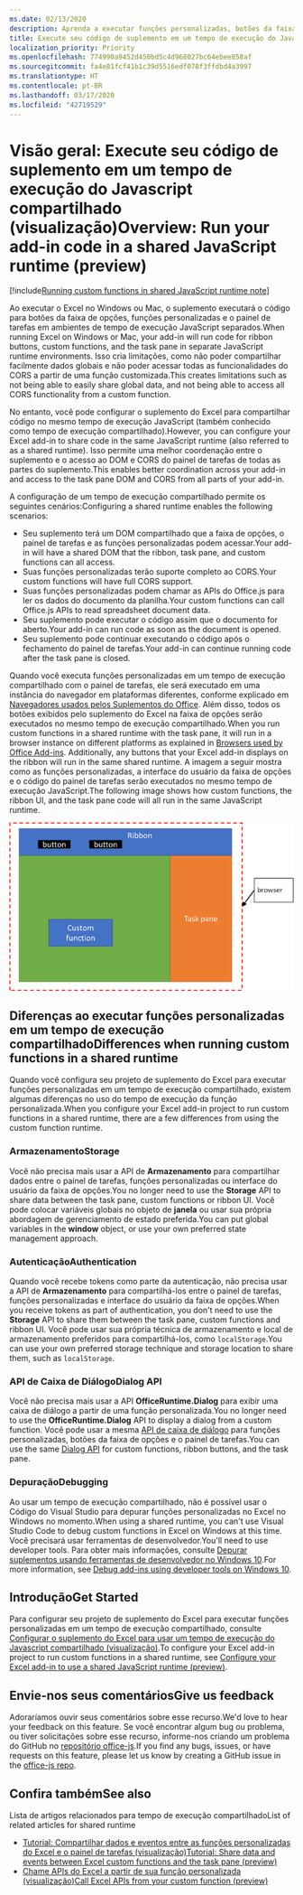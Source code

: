 ```yaml
---
ms.date: 02/13/2020
description: Aprenda a executar funções personalizadas, botões da faixa de opções e código do painel de tarefas no mesmo tempo de execução do JavaScript para coordenar cenários em seu suplemento.
title: Execute seu código de suplemento em um tempo de execução do Javascript compartilhado (visualização)
localization_priority: Priority
ms.openlocfilehash: 774990a9452d450bd5c4d968027bc64ebee858af
ms.sourcegitcommit: fa4e81fcf41b1c39d5516edf078f3ffdbd4a3997
ms.translationtype: HT
ms.contentlocale: pt-BR
ms.lasthandoff: 03/17/2020
ms.locfileid: "42719529"
---
```

# <a name="overview-run-your-add-in-code-in-a-shared-javascript-runtime-preview"></a><span data-ttu-id="22fa5-103">Visão geral: Execute seu código de suplemento em um tempo de execução do Javascript compartilhado (visualização)</span><span class="sxs-lookup"><span data-stu-id="22fa5-103">Overview: Run your add-in code in a shared JavaScript runtime (preview)</span></span>

[!include[Running custom functions in shared JavaScript runtime note](../includes/excel-shared-runtime-preview-note.md)]

<span data-ttu-id="22fa5-104">Ao executar o Excel no Windows ou Mac, o suplemento executará o código para botões da faixa de opções, funções personalizadas e o painel de tarefas em ambientes de tempo de execução JavaScript separados.</span><span class="sxs-lookup"><span data-stu-id="22fa5-104">When running Excel on Windows or Mac, your add-in will run code for ribbon buttons, custom functions, and the task pane in separate JavaScript runtime environments.</span></span> <span data-ttu-id="22fa5-105">Isso cria limitações, como não poder compartilhar facilmente dados globais e não poder acessar todas as funcionalidades do CORS a partir de uma função customizada.</span><span class="sxs-lookup"><span data-stu-id="22fa5-105">This creates limitations such as not being able to easily share global data, and not being able to access all CORS functionality from a custom function.</span></span>

<span data-ttu-id="22fa5-106">No entanto, você pode configurar o suplemento do Excel para compartilhar código no mesmo tempo de execução JavaScript (também conhecido como tempo de execução compartilhado).</span><span class="sxs-lookup"><span data-stu-id="22fa5-106">However, you can configure your Excel add-in to share code in the same JavaScript runtime (also referred to as a shared runtime).</span></span> <span data-ttu-id="22fa5-107">Isso permite uma melhor coordenação entre o suplemento e o acesso ao DOM e CORS do painel de tarefas de todas as partes do suplemento.</span><span class="sxs-lookup"><span data-stu-id="22fa5-107">This enables better coordination across your add-in and access to the task pane DOM and CORS from all parts of your add-in.</span></span>

<span data-ttu-id="22fa5-108">A configuração de um tempo de execução compartilhado permite os seguintes cenários:</span><span class="sxs-lookup"><span data-stu-id="22fa5-108">Configuring a shared runtime enables the following scenarios:</span></span>

- <span data-ttu-id="22fa5-109">Seu suplemento terá um DOM compartilhado que a faixa de opções, o painel de tarefas e as funções personalizadas podem acessar.</span><span class="sxs-lookup"><span data-stu-id="22fa5-109">Your add-in will have a shared DOM that the ribbon, task pane, and custom functions can all access.</span></span>
- <span data-ttu-id="22fa5-110">Suas funções personalizadas terão suporte completo ao CORS.</span><span class="sxs-lookup"><span data-stu-id="22fa5-110">Your custom functions will have full CORS support.</span></span>
- <span data-ttu-id="22fa5-111">Suas funções personalizadas podem chamar as APIs do Office.js para ler os dados do documento da planilha.</span><span class="sxs-lookup"><span data-stu-id="22fa5-111">Your custom functions can call Office.js APIs to read spreadsheet document data.</span></span>
- <span data-ttu-id="22fa5-112">Seu suplemento pode executar o código assim que o documento for aberto.</span><span class="sxs-lookup"><span data-stu-id="22fa5-112">Your add-in can run code as soon as the document is opened.</span></span>
- <span data-ttu-id="22fa5-113">Seu suplemento pode continuar executando o código após o fechamento do painel de tarefas.</span><span class="sxs-lookup"><span data-stu-id="22fa5-113">Your add-in can continue running code after the task pane is closed.</span></span>

<span data-ttu-id="22fa5-114">Quando você executa funções personalizadas em um tempo de execução compartilhado com o painel de tarefas, ele será executado em uma instância do navegador em plataformas diferentes, conforme explicado em [Navegadores usados pelos Suplementos do Office](../concepts/browsers-used-by-office-web-add-ins.md). Além disso, todos os botões exibidos pelo suplemento do Excel na faixa de opções serão executados no mesmo tempo de execução compartilhado.</span><span class="sxs-lookup"><span data-stu-id="22fa5-114">When you run custom functions in a shared runtime with the task pane, it will run in a browser instance on different platforms as explained in [Browsers used by Office Add-ins](../concepts/browsers-used-by-office-web-add-ins.md). Additionally, any buttons that your Excel add-in displays on the ribbon will run in the same shared runtime.</span></span> <span data-ttu-id="22fa5-115">A imagem a seguir mostra como as funções personalizadas, a interface do usuário da faixa de opções e o código do painel de tarefas serão executados no mesmo tempo de execução JavaScript.</span><span class="sxs-lookup"><span data-stu-id="22fa5-115">The following image shows how custom functions, the ribbon UI, and the task pane code will all run in the same JavaScript runtime.</span></span>

![Funções personalizadas em execução no tempo de execução compartilhado com botões da faixa de opções e o painel de tarefas no Excel](../images/custom-functions-in-browser-runtime.png)

## <a name="differences-when-running-custom-functions-in-a-shared-runtime"></a><span data-ttu-id="22fa5-117">Diferenças ao executar funções personalizadas em um tempo de execução compartilhado</span><span class="sxs-lookup"><span data-stu-id="22fa5-117">Differences when running custom functions in a shared runtime</span></span>

<span data-ttu-id="22fa5-118">Quando você configura seu projeto de suplemento do Excel para executar funções personalizadas em um tempo de execução compartilhado, existem algumas diferenças no uso do tempo de execução da função personalizada.</span><span class="sxs-lookup"><span data-stu-id="22fa5-118">When you configure your Excel add-in project to run custom functions in a shared runtime, there are a few differences from using the custom function runtime.</span></span>

### <a name="storage"></a><span data-ttu-id="22fa5-119">Armazenamento</span><span class="sxs-lookup"><span data-stu-id="22fa5-119">Storage</span></span>

<span data-ttu-id="22fa5-120">Você não precisa mais usar a API de **Armazenamento** para compartilhar dados entre o painel de tarefas, funções personalizadas ou interface do usuário da faixa de opções.</span><span class="sxs-lookup"><span data-stu-id="22fa5-120">You no longer need to use the **Storage** API to share data between the task pane, custom functions or ribbon UI.</span></span> <span data-ttu-id="22fa5-121">Você pode colocar variáveis globais no objeto de **janela** ou usar sua própria abordagem de gerenciamento de estado preferida.</span><span class="sxs-lookup"><span data-stu-id="22fa5-121">You can put global variables in the **window** object, or use your own preferred state management approach.</span></span>

### <a name="authentication"></a><span data-ttu-id="22fa5-122">Autenticação</span><span class="sxs-lookup"><span data-stu-id="22fa5-122">Authentication</span></span>

<span data-ttu-id="22fa5-123">Quando você recebe tokens como parte da autenticação, não precisa usar a API de **Armazenamento** para compartilhá-los entre o painel de tarefas, funções personalizadas e interface do usuário da faixa de opções.</span><span class="sxs-lookup"><span data-stu-id="22fa5-123">When you receive tokens as part of authentication, you don't need to use the **Storage** API to share them between the task pane, custom functions and ribbon UI.</span></span> <span data-ttu-id="22fa5-124">Você pode usar sua própria técnica de armazenamento e local de armazenamento preferidos para compartilhá-los, como `localStorage`.</span><span class="sxs-lookup"><span data-stu-id="22fa5-124">You can use your own preferred storage technique and storage location to share them, such as `localStorage`.</span></span>

### <a name="dialog-api"></a><span data-ttu-id="22fa5-125">API de Caixa de Diálogo</span><span class="sxs-lookup"><span data-stu-id="22fa5-125">Dialog API</span></span>

<span data-ttu-id="22fa5-126">Você não precisa mais usar a API **OfficeRuntime.Dialog** para exibir uma caixa de diálogo a partir de uma função personalizada.</span><span class="sxs-lookup"><span data-stu-id="22fa5-126">You no longer need to use the **OfficeRuntime.Dialog** API to display a dialog from a custom function.</span></span> <span data-ttu-id="22fa5-127">Você pode usar a mesma [API de caixa de diálogo](../develop/dialog-api-in-office-add-ins.md) para funções personalizadas, botões da faixa de opções e o painel de tarefas.</span><span class="sxs-lookup"><span data-stu-id="22fa5-127">You can use the same [Dialog API](../develop/dialog-api-in-office-add-ins.md) for custom functions, ribbon buttons, and the task pane.</span></span>

### <a name="debugging"></a><span data-ttu-id="22fa5-128">Depuração</span><span class="sxs-lookup"><span data-stu-id="22fa5-128">Debugging</span></span>

<span data-ttu-id="22fa5-129">Ao usar um tempo de execução compartilhado, não é possível usar o Código do Visual Studio para depurar funções personalizadas no Excel no Windows no momento.</span><span class="sxs-lookup"><span data-stu-id="22fa5-129">When using a shared runtime, you can't use Visual Studio Code to debug custom functions in Excel on Windows at this time.</span></span> <span data-ttu-id="22fa5-130">Você precisará usar ferramentas de desenvolvedor.</span><span class="sxs-lookup"><span data-stu-id="22fa5-130">You'll need to use developer tools.</span></span> <span data-ttu-id="22fa5-131">Para obter mais informações, consulte [Depurar suplementos usando ferramentas de desenvolvedor no Windows 10](../testing/debug-add-ins-using-f12-developer-tools-on-windows-10.md).</span><span class="sxs-lookup"><span data-stu-id="22fa5-131">For more information, see [Debug add-ins using developer tools on Windows 10](../testing/debug-add-ins-using-f12-developer-tools-on-windows-10.md).</span></span>

## <a name="get-started"></a><span data-ttu-id="22fa5-132">Introdução</span><span class="sxs-lookup"><span data-stu-id="22fa5-132">Get Started</span></span>

<span data-ttu-id="22fa5-133">Para configurar seu projeto de suplemento do Excel para executar funções personalizadas em um tempo de execução compartilhado, consulte [Configurar o suplemento do Excel para usar um tempo de execução do Javascript compartilhado (visualização)](configure-your-add-in-to-use-a-shared-runtime.md).</span><span class="sxs-lookup"><span data-stu-id="22fa5-133">To configure your Excel add-in project to run custom functions in a shared runtime, see [Configure your Excel add-in to use a shared JavaScript runtime (preview)](configure-your-add-in-to-use-a-shared-runtime.md).</span></span>

## <a name="give-us-feedback"></a><span data-ttu-id="22fa5-134">Envie-nos seus comentários</span><span class="sxs-lookup"><span data-stu-id="22fa5-134">Give us feedback</span></span>

<span data-ttu-id="22fa5-135">Adoraríamos ouvir seus comentários sobre esse recurso.</span><span class="sxs-lookup"><span data-stu-id="22fa5-135">We'd love to hear your feedback on this feature.</span></span> <span data-ttu-id="22fa5-136">Se você encontrar algum bug ou problema, ou tiver solicitações sobre esse recurso, informe-nos criando um problema do GitHub no [repositório office-js](https://github.com/OfficeDev/office-js).</span><span class="sxs-lookup"><span data-stu-id="22fa5-136">If you find any bugs, issues, or have requests on this feature, please let us know by creating a GitHub issue in the [office-js repo](https://github.com/OfficeDev/office-js).</span></span>

## <a name="see-also"></a><span data-ttu-id="22fa5-137">Confira também</span><span class="sxs-lookup"><span data-stu-id="22fa5-137">See also</span></span>

<span data-ttu-id="22fa5-138">Lista de artigos relacionados para tempo de execução compartilhado</span><span class="sxs-lookup"><span data-stu-id="22fa5-138">List of related articles for shared runtime</span></span>
- [<span data-ttu-id="22fa5-139">Tutorial: Compartilhar dados e eventos entre as funções personalizadas do Excel e o painel de tarefas (visualização)</span><span class="sxs-lookup"><span data-stu-id="22fa5-139">Tutorial: Share data and events between Excel custom functions and the task pane (preview)</span></span>](../tutorials/share-data-and-events-between-custom-functions-and-the-task-pane-tutorial.md)
- [<span data-ttu-id="22fa5-140">Chame APIs do Excel a partir de sua função personalizada (visualização)</span><span class="sxs-lookup"><span data-stu-id="22fa5-140">Call Excel APIs from your custom function (preview)</span></span>](call-excel-apis-from-custom-function.md)
